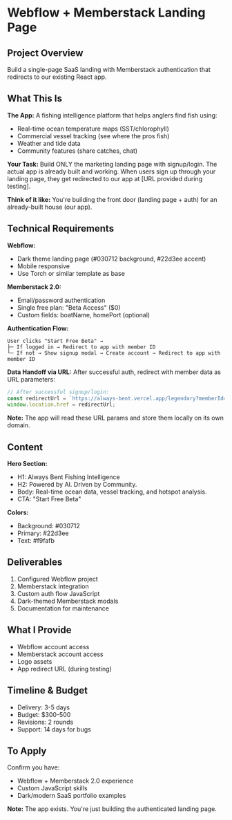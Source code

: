 # Webflow + Memberstack Landing Page

## Project Overview
Build a single-page SaaS landing with Memberstack authentication that redirects to our existing React app.

## What This Is
**The App:** A fishing intelligence platform that helps anglers find fish using:
- Real-time ocean temperature maps (SST/chlorophyll)
- Commercial vessel tracking (see where the pros fish)
- Weather and tide data
- Community features (share catches, chat)

**Your Task:** Build ONLY the marketing landing page with signup/login. The actual app is already built and working. When users sign up through your landing page, they get redirected to our app at [URL provided during testing].

**Think of it like:** You're building the front door (landing page + auth) for an already-built house (our app).

## Technical Requirements

**Webflow:**
- Dark theme landing page (#030712 background, #22d3ee accent)
- Mobile responsive
- Use Torch or similar template as base

**Memberstack 2.0:**
- Email/password authentication
- Single free plan: "Beta Access" ($0)
- Custom fields: boatName, homePort (optional)

**Authentication Flow:**
```
User clicks "Start Free Beta" →
├─ If logged in → Redirect to app with member ID
└─ If not → Show signup modal → Create account → Redirect to app with member ID
```

**Data Handoff via URL:** 
After successful auth, redirect with member data as URL parameters:
```javascript
// After successful signup/login:
const redirectUrl = `https://always-bent.vercel.app/legendary?memberId=${member.id}&email=${member.email}&authenticated=true`;
window.location.href = redirectUrl;
```

**Note:** The app will read these URL params and store them locally on its own domain.

## Content

**Hero Section:**
- H1: Always Bent Fishing Intelligence
- H2: Powered by AI. Driven by Community.
- Body: Real-time ocean data, vessel tracking, and hotspot analysis.
- CTA: "Start Free Beta"

**Colors:**
- Background: #030712
- Primary: #22d3ee
- Text: #f9fafb

## Deliverables
1. Configured Webflow project
2. Memberstack integration
3. Custom auth flow JavaScript
4. Dark-themed Memberstack modals
5. Documentation for maintenance

## What I Provide
- Webflow account access
- Memberstack account access
- Logo assets
- App redirect URL (during testing)

## Timeline & Budget
- Delivery: 3-5 days
- Budget: $300-500
- Revisions: 2 rounds
- Support: 14 days for bugs

## To Apply
Confirm you have:
- Webflow + Memberstack 2.0 experience
- Custom JavaScript skills
- Dark/modern SaaS portfolio examples

**Note:** The app exists. You're just building the authenticated landing page.
